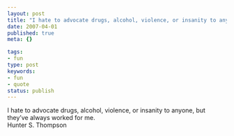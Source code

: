```yaml
---
layout: post
title: "I hate to advocate drugs, alcohol, violence, or insanity to anyone, but they\xE2\x80\x99ve always worked for me."
date: 2007-04-01
published: true
meta: {}

tags:
- fun
type: post
keywords:
- fun
- quote
status: publish
---
```

I hate to advocate drugs, alcohol, violence, or insanity to anyone, but they&#8217;ve always worked for me.<br />Hunter S. Thompson
